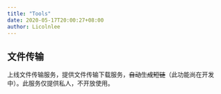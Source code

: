 ```yaml
---
title: "Tools"
date: 2020-05-17T20:00:27+08:00
author: Licolnlee
---
```



## 文件传输

上线文件传输服务，提供文件传输下载服务，~~自动生成短链~~（此功能尚在开发中）。此服务仅提供私人，不开放使用。

